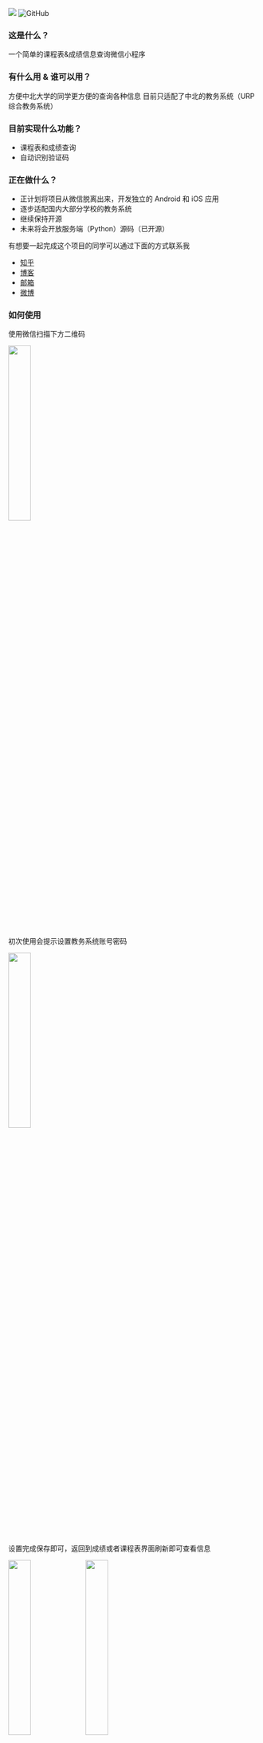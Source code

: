 ![](https://img.shields.io/badge/Version-2.0.3-green.svg) ![GitHub](https://img.shields.io/github/license/Dreace233/North-University-of-China-Rankings-Curriculum-Information.svg)

### 这是什么？
一个简单的课程表&成绩信息查询微信小程序
### 有什么用 & 谁可以用？ 
方便中北大学的同学更方便的查询各种信息
目前只适配了中北的教务系统（URP 综合教务系统）
### 目前实现什么功能？
* 课程表和成绩查询
* 自动识别验证码
### 正在做什么？
* 正计划将项目从微信脱离出来，开发独立的 Android 和 iOS 应用
* 逐步适配国内大部分学校的教务系统
* 继续保持开源
* 未来将会开放服务端（Python）源码（已开源）

有想要一起完成这个项目的同学可以通过下面的方式联系我
* [知乎][zhihu]
* [博客][blog]
* [邮箱][email]
* [微博][weibo]
### 如何使用
使用微信扫描下方二维码

<img height="30%" width="30%" src="https://ws1.sinaimg.cn/large/d3255351ly1fuytcqmlu3j20zk0zkdib.jpg"/>

初次使用会提示设置教务系统账号密码

<img height="30%" width="30%" src="https://ws1.sinaimg.cn/large/d3255351ly1fuytcqw6mlj20u01hcdjl.jpg"/>

设置完成保存即可，返回到成绩或者课程表界面刷新即可查看信息

<img height="30%" width="30%" src="https://ws1.sinaimg.cn/large/d3255351ly1fuytmw641mj20yi1pctet.jpg"/> <img height="30%" width="30%" src="https://ws1.sinaimg.cn/large/d3255351ly1fuytmwg6rjj20yi1pcqap.jpg"/>

点击上部“选择学期”即可查看不同学期信息

<img height="30%" width="30%" src="https://ws1.sinaimg.cn/large/d3255351ly1fuytcr1c7rj20yi1pc45f.jpg"/>

点击课程表界面的课程可以显示课程相信信息，左右滑动可以查看时间重叠的课程

<img eight="30%" width="30%" src="https://ws1.sinaimg.cn/large/d3255351ly1fuytcr1p5uj20yi1pcdma.jpg"/>

### 版本日志
#### Version 2.0.3
  1. 我的页面顶部增加滚动通知
  2. 可以通过观看视频广告来支持小程序
#### Version 2.0.1
  1. 课程表可以切换显示的周数并增加日期和上课事件显示
  2. “更多”页面布局调整
  3. UI 微调
#### Version 2.0.0
  1. 新功能：大物实验成绩查询，可在 更多->大物实验 找到该功能
  2. 注：仅可查询自行预约的大物实验成绩"
#### Version 1.9.9
  1. 新功能：全校无课教室查询
  2. 注：可在 更多->自习室 使用查询功能
#### Version 1.9.8
  1. bug 修复
#### Version 1.9.7
  1. 新增蹭课功能，可以搜索全校课程并添加到自己的课程表中，可以在“更多”页面找到
  2. “公告”页面替换为“更多”页面，公告、FAQ、版本、开源的等页面移入
  3. 注：蹭课功能还在测试中，如遇到问题请及时反馈
#### Version 1.9.5
  1. 新增手动添加课程表功能，点击课程表页面的“加号”可以找到
  2. 分享课程表和成绩时只分享当前查看的学期
#### Version 1.9.2
  1. bug 修复
  2. 课程表底部增加没有具体时间的课程显示
#### Version 1.9.0
  1. 新增公告页面
#### Version 1.8.9.5
  1. 账号切换逻辑优化 
  2. 服务端代码开源，可在 我的->关于->开源 查看项目地址
#### Version 1.8.9
  1. 修复课程表在特殊情况下显示异常
  2. 测试与保存按钮合并为登录按钮
  3. 新增账号切换功能
#### Version 1.8.8
  1. 增加导出课程表功能，具体使用方法可在导出页面查看
  2. 在最近一个学期成绩最后增加全部学期的 GPA 显示（全部和必修）
  3. 右下角的按钮可切换到左下角
#### Version 1.8.7
  1. 增加服务器负载显示
  2. 一些细微调整
  3. 开发中功能：1.计算全部课程绩点而不是只有一个学期绩点 2.导出课程表到日历（包含上下课时间），熟悉 iCal 的同学可以联系我共同完成
#### Version 1.8.6
  1. UI 配色修改
  2. 加粗显示当前周数
  3. 调整右下角刷新按钮
  4. 如果你希望共同开发小程序请到 GitHub 查看相关信息
  5. 开源代码转到另一个账号下，原有代码不再更新，新的地址可以在 我的->关于->开源 查看
  6. 注：由于发现一些比较严重的问题提前发布这个开发版本
#### Version 1.8.5
  1. 做了一些清理
  2. 修复几处遗留问题
#### Version 1.8.3
  1. 相同的课程表使用相同的颜色显示
  2. 稍微修改了课程表显示方式（需重新获取课程表并重启小程序）
  3. 常规修复
#### Version 1.8.0
  1. 增加广告显示，具体信息请查看“关于”页面
  2. 修复 iPad 课程表显示不正常
  3. 课程表左上角增加当前周数显示
  4. 增加服务器状态显示
  5. 修改登录提示
  6. 取消下拉刷新成绩
  7. UI 调整
#### Version 1.7.0
  1. 调整登录方式为个人门户，请及时更新信息
  2. 修复挂科成绩无法显示的 bug
  3. 账号设置页面增加测试登录按钮
  4. 提升信息获取速度
  5. 逻辑优化
  6. UI 调整
#### Version 1.6.0
  1. 优化课程表显示
  2. 调整打开分享逻辑
  3. 点击课程可以显示时间重复的课程（滑动查看）
  4. UI 调整
 #### Version 1.5.5
  1. tips:打开分享后，再次刷新查看自己的信息
  2. 调整打开分享卡片的逻辑
  3. 修复一个恶性 bug
  4. 修复加载数据时逻辑错误
  #### Version 1.5.3
  1. 加客服入口
  2. 可通过右上角进行转发操作
  3. 冷启动时主动检查更新
  4. UI 调整

[blog]:https://dreace.top
[zhihu]:https://www.zhihu.com/people/ni-xiang-42-96/
[weibo]:http://weibo.com/Dreace 
[email]:mailto:Dreace@Foxmail.com
